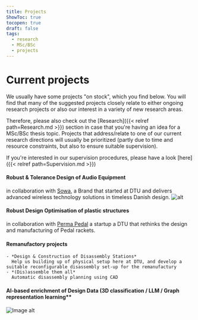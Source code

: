 ```yaml
---
title: Projects
ShowToc: true
tocopen: true
draft: false
tags:
  - research
  - MSc/BSc
  - projects
---
```


#  Current projects
We usually have some projects "on stock", which you find below. You will find that many of the suggested projects closely relate to either ongoing research projects or also our interest in a variety of new research areas. 

Therefore, please also check out the [Research]({{< relref path=Research.md >}}) section in case that you're having an idea for a MSc/BSc thesis topic. Projects that address/relate to one of our current research directions will usually be prioritized (partly due to time and resource constraints, but also to ensure suitable supervision). 

If you're interested in our supervision procedures, please have a look [here]({{< relref path=Supervision.md >}})


####  Robust & Tolerance Design of Audio Equipment
in collaboration with [Sowa](https://www.sowasound.com/), a Brand that started at DTU and delivers advanced wireless technology solutions in timeless Danish design.
	![alt](https://images.squarespace-cdn.com/content/v1/64f72746c655ff0cf5caeed1/33220060-297f-4f45-91c2-340e23db7475/Explosion+live6.png?format=1500w)
  
#### Robust Design Optimisation of plastic structures
  in collaboration with [Perma Pedal](https://permapadel.com/) a startup a DTU that rethinks the design and manufacturing of Pedal rackets.   
 
#### Remanufactory projects
	- *Design & Construction of Disassembly Stations* 
	  Help us building up of physical setup here at DTU, and develop a suitable reconfigurable disassembly set-up for the remanufactury
	- *(Dis)assemble them all*
	  Automatic disassembly planning using CAD

#### AI-based enrichment of Design Data (3D classification / LLM / Graph representation learning** 
![Image alt](/images/azembra.png)


